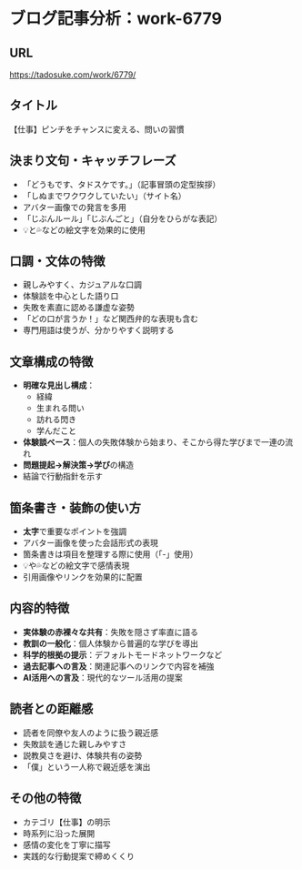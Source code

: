 # ブログ記事分析：work-6779

## URL
https://tadosuke.com/work/6779/

## タイトル
【仕事】ピンチをチャンスに変える、問いの習慣

## 決まり文句・キャッチフレーズ
- 「どうもです、タドスケです。」（記事冒頭の定型挨拶）
- 「しぬまでワクワクしていたい」（サイト名）
- アバター画像での発言を多用
- 「じぶんルール」「じぶんごと」（自分をひらがな表記）
- 💡と💦などの絵文字を効果的に使用

## 口調・文体の特徴
- 親しみやすく、カジュアルな口調
- 体験談を中心とした語り口
- 失敗を素直に認める謙虚な姿勢
- 「どの口が言うか！」など関西弁的な表現も含む
- 専門用語は使うが、分かりやすく説明する

## 文章構成の特徴
- **明確な見出し構成**：
  - 経緯
  - 生まれる問い
  - 訪れる閃き
  - 学んだこと
- **体験談ベース**：個人の失敗体験から始まり、そこから得た学びまで一連の流れ
- **問題提起→解決策→学び**の構造
- 結論で行動指針を示す

## 箇条書き・装飾の使い方
- **太字**で重要なポイントを強調
- アバター画像を使った会話形式の表現
- 箇条書きは項目を整理する際に使用（「-」使用）
- 💡や💦などの絵文字で感情表現
- 引用画像やリンクを効果的に配置

## 内容的特徴
- **実体験の赤裸々な共有**：失敗を隠さず率直に語る
- **教訓の一般化**：個人体験から普遍的な学びを導出
- **科学的根拠の提示**：デフォルトモードネットワークなど
- **過去記事への言及**：関連記事へのリンクで内容を補強
- **AI活用への言及**：現代的なツール活用の提案

## 読者との距離感
- 読者を同僚や友人のように扱う親近感
- 失敗談を通じた親しみやすさ
- 説教臭さを避け、体験共有の姿勢
- 「僕」という一人称で親近感を演出

## その他の特徴
- カテゴリ【仕事】の明示
- 時系列に沿った展開
- 感情の変化を丁寧に描写
- 実践的な行動提案で締めくくり
